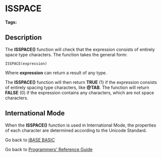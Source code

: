 # ISSPACE

<PageHeader />  

**Tags:**
<badge text='string handling' vertical='middle' />

## Description

The **ISSPACE()** function will check that the expression consists of entirely space type characters. The function takes the general form:

```
ISSPACE(expression)
```

Where **expression** can return a result of any type.

The **ISSPACE()** function will then return **TRUE**  (1) if the expression consists of entirely spacing type characters, like **@TAB**. The function will return **FALSE** (0) if the expression contains any characters, which are not space characters.

## International Mode

When the **ISSPACE()** function is used in International Mode, the properties of each character are determined according to the Unicode Standard.

Go back to [jBASE BASIC](./../README.md)

Go back to [Programmers' Reference Guide](./../../reference-guides/jbc/README.md)

<PageFooter />
